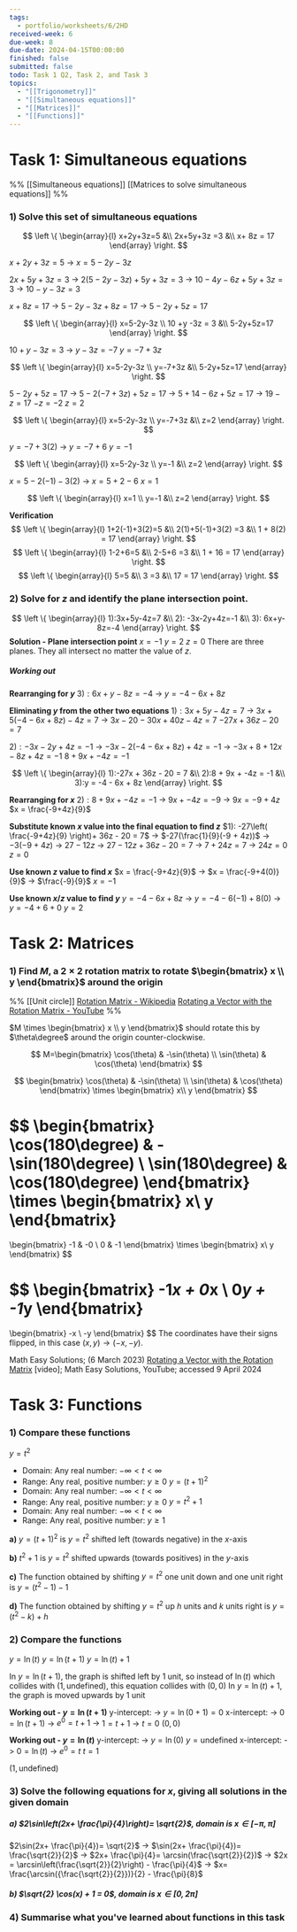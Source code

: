 ```yaml
---
tags:
  - portfolio/worksheets/6/2HD
received-week: 6
due-week: 8
due-date: 2024-04-15T00:00:00
finished: false
submitted: false
todo: Task 1 Q2, Task 2, and Task 3
topics:
  - "[[Trigonometry]]"
  - "[[Simultaneous equations]]"
  - "[[Matrices]]"
  - "[[Functions]]"
---
```

# Task 1: Simultaneous equations
%% 
[[Simultaneous equations]]
[[Matrices to solve simultaneous equations]] 
%%

### 1) Solve this set of simultaneous equations 
$$
\left \{
    \begin{array}{l}
	x+2y+3z=5  &\\
	2x+5y+3z =3  &\\
	x+ 8z = 17
 \end{array}
\right.
$$

$x + 2y + 3z = 5$
-> $x = 5 - 2y - 3z$

$2x+5y+3z = 3$
-> $2(5-2y-3z)+5y+3z =3$
-> $10-4y-6z+5y+3z=3$
-> $10 -y -3z = 3$

$x+8z=17$
-> $5-2y-3z+8z = 17$
-> $5-2y+5z=17$

$$
\left \{
    \begin{array}{l}
	x=5-2y-3z \\
	10 +y -3z = 3  &\\
    5-2y+5z=17
 \end{array}
\right.
$$

$10+y-3z = 3$
-> $y-3z=-7$
$y = -7+3z$

$$
\left \{
    \begin{array}{l}
	x=5-2y-3z \\
	y=-7+3z  &\\
    5-2y+5z=17
 \end{array}
\right.
$$


$5 - 2y + 5z = 17$
-> $5 - 2(-7+3z) + 5z = 17$
-> $5 + 14 - 6z + 5z = 17$
-> $19-z=17$
$-z = -2$
$z = 2$

$$
\left \{
    \begin{array}{l}
	x=5-2y-3z \\
	y=-7+3z  &\\
    z=2
 \end{array}
\right.
$$

$y = -7 + 3(2)$
-> $y = -7 + 6$
$y = -1$

$$
\left \{
    \begin{array}{l}
	x=5-2y-3z \\
	y=-1  &\\
    z=2
 \end{array}
\right.
$$

$x = 5 - 2(-1) - 3(2)$
-> $x = 5 + 2 - 6$
$x = 1$

$$
\left \{
    \begin{array}{l}
	x=1 \\
	y=-1  &\\
    z=2
 \end{array}
\right.
$$

**Verification**
$$
\left \{
    \begin{array}{l}
	1+2(-1)+3(2)=5  &\\
	2(1)+5(-1)+3(2) =3  &\\
	1 + 8(2) = 17
 \end{array}
\right.
$$
$$
\left \{
    \begin{array}{l}
	1-2+6=5  &\\
	2-5+6 =3  &\\
	1 + 16 = 17
 \end{array}
\right.
$$
$$
\left \{
    \begin{array}{l}
	5=5  &\\
	3 =3  &\\
	17 = 17
 \end{array}
\right.
$$

### 2) Solve for $z$ and identify the plane intersection point.
$$
\left \{
    \begin{array}{l}
	1):3x+5y-4z=7  &\\
	2): -3x-2y+4z=-1  &\\
	3): 6x+y-8z=-4
 \end{array}
\right.
$$
**Solution - Plane intersection point**
$x= -1$
$y= 2$
$z= 0$
There are three planes. They all intersect no matter the value of $z$.
##### Working out
**Rearranging for $y$**
$3): 6x + y - 8z = -4$
-> $y = -4 - 6x + 8z$

**Eliminating $y$ from the other two equations**
$1):3x + 5y - 4z = 7$
-> $3x + 5(-4 -6x + 8z) - 4z = 7$
-> $3x  -20 -30x + 40z - 4z = 7$
$-27x + 36z - 20 = 7$

$2):-3x - 2y + 4z = -1$
-> $-3x -2(-4-6x+8z) + 4z = -1$
-> $-3x +8 +12x - 8z + 4z = - 1$
$8 + 9x + -4z = -1$


$$
\left \{
    \begin{array}{l}
	1):-27x + 36z - 20 = 7 &\\
	2):8 + 9x + -4z = -1   &\\
    3):y = -4 - 6x + 8z
 \end{array}
\right.
$$

**Rearranging for $x$**
$2):8 + 9x + -4z = -1$
-> $9x + -4z = -9$
-> $9x = -9 + 4z$
$x = \frac{-9+4z}{9}$

**Substitute known $x$ value into the final equation to find $z$**
$1): -27\left( \frac{-9+4z}{9} \right)+ 36z - 20 = 7$
-> $-27(\frac{1}{9}(-9 + 4z))$
	-> $-3(-9 + 4z)$
	-> $27 - 12z$
-> $27 - 12z + 36z - 20 = 7$
-> $7 + 24z = 7$
-> $24z = 0$
$z = 0$

**Use known $z$ value to find $x$**
$x = \frac{-9+4z}{9}$
-> $x = \frac{-9+4(0)}{9}$
-> $\frac{-9}{9}$
$x=-1$

**Use known $x/z$ value to find $y$**
$y=-4-6x+8z$
-> $y= -4 -6(-1) + 8(0)$
-> $y = -4 + 6 + 0$
$y = 2$



# Task 2: Matrices
### 1) Find $M$, a $2\times2$ rotation matrix to rotate $\begin{bmatrix}  x  \\  y  \end{bmatrix}$ around the origin
%%
[[Unit circle]] 
[Rotation Matrix - Wikipedia](https://en.wikipedia.org/wiki/Rotation_matrix)
[Rotating a Vector with the Rotation Matrix - YouTube](https://www.youtube.com/watch?v=1oYEo7PNIBQ)
%%

$M \times \begin{bmatrix}  x  \\  y  \end{bmatrix}$ should rotate this by $\theta\degree$ around the origin counter-clockwise.

$$
M=\begin{bmatrix}
    \cos(\theta) & -\sin(\theta) \\ 
    \sin(\theta) & \cos(\theta)
\end{bmatrix}
$$

$$
\begin{bmatrix}
    \cos(\theta) & -\sin(\theta) \\ 
    \sin(\theta) & \cos(\theta)
\end{bmatrix}
\times
\begin{bmatrix}  x\\ y  \end{bmatrix}
$$

$$
\begin{bmatrix}
    \cos(180\degree) & -\sin(180\degree) \\ 
    \sin(180\degree) & \cos(180\degree)
\end{bmatrix}
\times
\begin{bmatrix}  x\\ y  \end{bmatrix}
=
\begin{bmatrix}
    -1 & -0 \\ 
    0 & -1
\end{bmatrix}
\times
\begin{bmatrix}  x\\ y  \end{bmatrix}
$$

$$
\begin{bmatrix}
    -1*x + 0*x  \\ 
    0*y + -1*y 
\end{bmatrix}
=
\begin{bmatrix}  -x  \\  -y  \end{bmatrix}
$$
The coordinates have their signs flipped, in this case $(x,y) \rightarrow (-x,-y)$.


Math Easy Solutions; (6 March 2023) [Rotating a Vector with the Rotation Matrix](https://www.youtube.com/watch?v=1oYEo7PNIBQ) \[video\]; Math Easy Solutions, YouTube; accessed 9 April 2024


# Task 3: Functions
### 1) Compare these functions
$y=t^{2}$
- Domain: Any real number: $-\infty<t<\infty$
- Range: Any real, positive number: $y \geq 0$
$y=(t+1)^{2}$
- Domain: Any real number: $-\infty<t<\infty$
- Range: Any real, positive number: $y \geq 0$
$y=t^{2}+1$
- Domain: Any real number: $-\infty<t<\infty$
- Range: Any real, positive number: $y \geq 1$

**a)** $y=(t+1)^{2}$ is $y=t^{2}$ shifted left (towards negative) in the $x$-axis

**b)** $t^{2} + 1$ is $y=t^{2}$ shifted upwards (towards positives) in the $y$-axis

**c)** The function obtained by shifting $y=t^{2}$ one unit down and one unit right is $y=(t^{2}-1)-1$

**d)** The function obtained by shifting $y=t^{2}$ up $h$ units and $k$ units right is $y=(t^{2}-k)+h$

### 2) Compare the functions
$y = \ln(t)$
$y=\ln(t+1)$
$y=\ln(t)+1$

In $y=\ln(t+1)$, the graph is shifted left by $1$ unit, so instead of $\ln(t)$ which collides with $(1,\text{undefined})$, this equation collides with $(0, 0)$
In $y=\ln(t)+1$, the graph is moved upwards by $1$ unit

**Working out - $y=\ln(t+1)$**
y-intercept:
-> $y=\ln(0+1) = 0$
x-intercept: 
-> $0 = \ln(t+1)$
-> $e^{0}=t+1$
-> $1=t+1$
-> $t = 0$
$(0, 0)$

**Working out - $y=\ln(t)$**
y-intercept:
-> $y = \ln(0)$
$y=\text{undefined}$
x-intercept:
-> $0 = \ln(t)$
-> $e^{0} = t$
$t = 1$

$(1, \text{undefined})$

### 3) Solve the following equations for $x$, giving all solutions in the given domain
##### a) $2\sin\left(2x+ \frac{\pi}{4}\right)= \sqrt{2}$, domain is $x \in [-\pi, \pi]$
$2\sin(2x+ \frac{\pi}{4})= \sqrt{2}$
-> $\sin(2x+ \frac{\pi}{4})= \frac{\sqrt{2}}{2}$
-> $2x+ \frac{\pi}{4}= \arcsin(\frac{\sqrt{2}}{2})$
-> $2x = \arcsin\left(\frac{\sqrt{2}}{2}\right) - \frac{\pi}{4}$
-> $x= \frac{\arcsin({\frac{\sqrt{2}}{2}})}{2} - \frac{\pi}{8}$


##### b) $\sqrt{2} \cos(x) + 1 = 0$, domain is $x \in [0, 2\pi]$


### 4) Summarise what you've learned about functions in this task